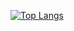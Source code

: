 [![Top Langs](https://github-readme-stats.vercel.app/api/top-langs/?username=fc&hide=php,java,smarty)](https://github.com/fc/github-readme-stats)
